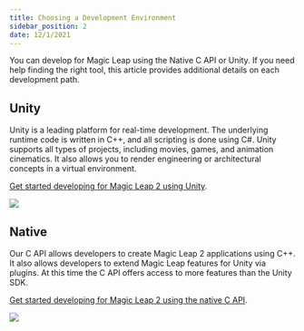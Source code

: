 ```yaml
---
title: Choosing a Development Environment 
sidebar_position: 2
date: 12/1/2021
---
```


You can develop for Magic Leap using the Native C API or Unity. If you need help finding the right tool, this article provides additional details on each development path.

## Unity

Unity is a leading platform for real-time development. The underlying runtime code is written in C++, and all scripting is done using C#. Unity supports all types of projects, including movies, games, and animation cinematics. It also allows you to render engineering or architectural concepts in a virtual environment.

[Get started developing for Magic Leap 2 using Unity](/versioned_docs/version-02-Aug-2023/guides/unity/getting-started/unity-getting-started.md).

[![](/img/unity-development-magic-leap.png)](/versioned_docs/version-02-Aug-2023/guides/unity/getting-started/unity-getting-started.md)

## Native

Our C API allows developers to create Magic Leap 2 applications using C++. It also allows developers to extend Magic Leap features for Unity via plugins. At this time the C API offers access to more features than the Unity SDK.

[Get started developing for Magic Leap 2 using the native C API](/versioned_docs/version-02-Aug-2023/guides/native/getting-started/native-setup-overview.md).

[![](/img/c-api-development-magic-leap.png)](/versioned_docs/version-02-Aug-2023/guides/native/getting-started/native-setup-overview.md)

